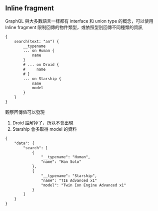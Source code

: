 ## Inline fragment

GraphQL 與大多數語言一樣都有 interface 和 union type 的概念，可以使用 Inline fragment 限制回傳的物件類型，或依照型別回傳不同種類的資訊

```txt
{
    search(text: "an") {
        __typename
        ... on Human {
            name
        }
        # ... on Droid {
        #     name
        # }
        ... on Starship {
            name
            model
        }
    }
}
```

觀察回傳值可以發現

1. Droid 註解掉了，所以不會出現
2. Starship 會多取得 model 的資料

```txt
{
    "data": {
        "search": [
            {
                "__typename": "Human",
                "name": "Han Solo"
            },
            {
                "__typename": "Starship",
                "name": "TIE Advanced x1"
                "model": "Twin Ion Engine Advanced x1"
            }
        ]
    }
}
```
